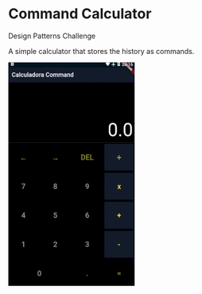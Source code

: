 # Command Calculator
Design Patterns Challenge

A simple calculator that stores the history as commands.

<img src="illustration/gif.gif" height="450">

